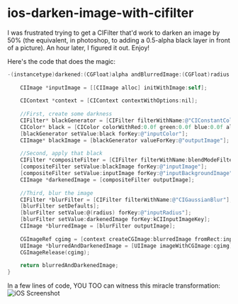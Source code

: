 ios-darken-image-with-cifilter
==============================

I was frustrated trying to get a CIFilter that'd work to darken an image by 50% (the equivalent, in photoshop, to adding a 0.5-alpha black layer in front of a picture). An hour later, I figured it out. Enjoy!

Here's the code that does the magic:
```objectivec
-(instancetype)darkened:(CGFloat)alpha andBlurredImage:(CGFloat)radius blendModeFilterName:(NSString *)blendModeFilterName {
    
    CIImage *inputImage = [[CIImage alloc] initWithImage:self];
    
    CIContext *context = [CIContext contextWithOptions:nil];
    
    //First, create some darkness
    CIFilter* blackGenerator = [CIFilter filterWithName:@"CIConstantColorGenerator"];
    CIColor* black = [CIColor colorWithRed:0.0f green:0.0f blue:0.0f alpha:alpha];
    [blackGenerator setValue:black forKey:@"inputColor"];
    CIImage* blackImage = [blackGenerator valueForKey:@"outputImage"];
    
    //Second, apply that black
    CIFilter *compositeFilter = [CIFilter filterWithName:blendModeFilterName];
    [compositeFilter setValue:blackImage forKey:@"inputImage"];
    [compositeFilter setValue:inputImage forKey:@"inputBackgroundImage"];
    CIImage *darkenedImage = [compositeFilter outputImage];
    
    //Third, blur the image
    CIFilter *blurFilter = [CIFilter filterWithName:@"CIGaussianBlur"];
    [blurFilter setDefaults];
    [blurFilter setValue:@(radius) forKey:@"inputRadius"];
    [blurFilter setValue:darkenedImage forKey:kCIInputImageKey];
    CIImage *blurredImage = [blurFilter outputImage];
    
    CGImageRef cgimg = [context createCGImage:blurredImage fromRect:inputImage.extent];
    UIImage *blurredAndDarkenedImage = [UIImage imageWithCGImage:cgimg];
    CGImageRelease(cgimg);
    
    return blurredAndDarkenedImage;
}
```

In a few lines of code, YOU TOO can witness this miracle transformation:
![iOS Screenshot](http://f.cl.ly/items/1S2q102q3d2G41232q3V/iOS%20Simulator%20Screen%20shot%20Apr%203,%202013%2011.58.28%20AM.png)
